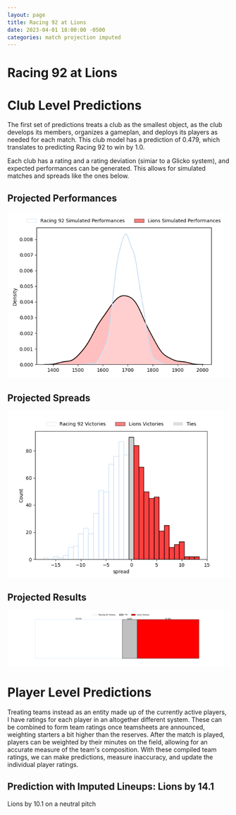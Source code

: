 ```yaml
---  
layout: page  
title: Racing 92 at Lions  
date: 2023-04-01 18:00:00 -0500  
categories: match projection imputed  
---
```

# Racing 92 at Lions

# Club Level Predictions


The first set of predictions treats a club as the smallest object, as the club develops its members, organizes a gameplan, and deploys its players as needed for each match. This club model has a prediction of 0.479, which translates to predicting Racing 92 to win by 1.0.

Each club has a rating and a rating deviation (simiar to a Glicko system), and expected performances can be generated. This allows for simulated matches and spreads like the ones below.
## Projected Performances


![Projected Performances](plots/performances_2023-04-01-Lions-Racing92.png)
## Projected Spreads


![Projected Spreads](plots/spreads_2023-04-01-Lions-Racing92.png)
## Projected Results


![Projected Results](plots/resultbar_2023-04-01-Lions-Racing92.png)
# Player Level Predictions


Treating teams instead as an entity made up of the currently active players, I have ratings for each player in an altogether different system. These can be combined to form team ratings once teamsheets are announced, weighting starters a bit higher than the reserves. After the match is played, players can be weighted by their minutes on the field, allowing for an accurate measure of the team's composition. With these compiled team ratings, we can make predictions, measure inaccuracy, and update the individual player ratings.
## Prediction with Imputed Lineups: Lions by 14.1


Lions by 10.1 on a neutral pitch


